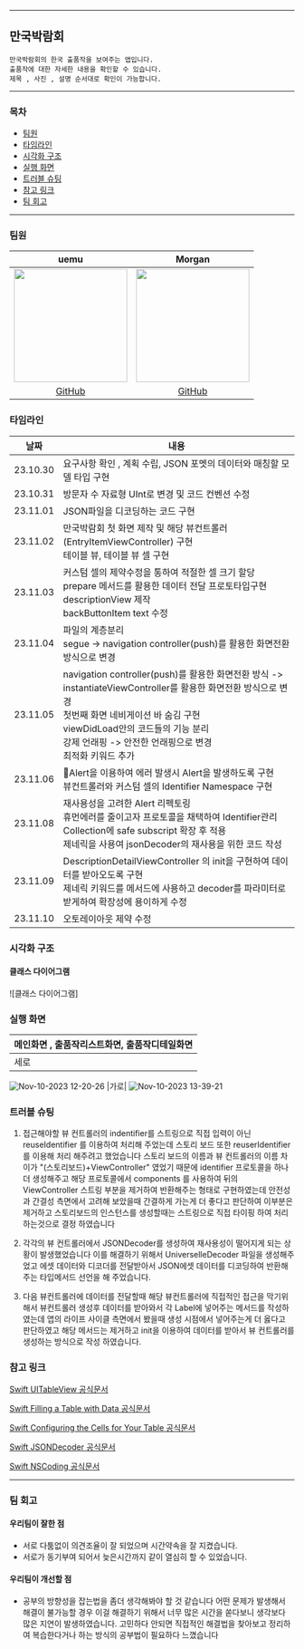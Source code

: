
---
## 만국박람회
```
만국박람회의 한국 출품작을 보여주는 앱입니다.
출품작에 대한 자세한 내용을 확인할 수 있습니다.
제목 , 사진 , 설명 순서대로 확인이 가능합니다. 
```

---
### 목차
- [팀원](#팀원)
- [타임라인](#타임라인)
- [시각화 구조](#시각화-구조)
- [실행 화면](#실행-화면)
- [트러블 슈팅](#트러블-슈팅)
- [참고 링크](#참고-링크)
- [팀 회고](#팀-회고)

---
### 팀원
|uemu|Morgan|
|:---:|:---:|
|<img src="https://github.com/devjoon/IOS_Weekend_Study_10th_GroupB/assets/101351216/32ae33a0-6759-42d1-abb0-3d7a8a9a8c23" width="200" height="200"/>|<img src="https://avatars.githubusercontent.com/u/101351216?v=4" width="200" height="200"/>|
|[GitHub](https://github.com/ue-mu)|[GitHub](https://github.com/devjoon)|

### 타임라인
|날짜|내용|
|------|---|
|23.10.30|요구사항 확인 , 계획 수립, JSON 포멧의 데이터와 매칭할 모델 타입 구현|
|23.10.31|방문자 수 자료형 UInt로 변경 및 코드 컨벤션 수정|
|23.11.01|JSON파일을 디코딩하는 코드 구현|
|23.11.02|만국박람회 첫 화면 제작 및 해당 뷰컨트롤러(EntryItemViewController) 구현 <br> 테이블 뷰, 테이블 뷰 셀 구현 |
|23.11.03|커스텀 셀의 제약수정을 통하여 적절한 셀 크기 할당 <br> prepare 메서드를 활용한 데이터 전달 프로토타입구현 <br> descriptionView 제작 <br> backButtonItem text 수정 |
|23.11.04|파일의 계층분리 <br> segue -> navigation controller(push)를 활용한 화면전환 방식으로 변경|
|23.11.05|navigation controller(push)를 활용한 화면전환 방식 -> instantiateViewController를 활용한 화면전환 방식으로 변경 <br> 첫번째 화면 네비게이션 바 숨김 구현 <br>viewDidLoad안의 코드들의 기능 분리<br>강제 언래핑 -> 안전한 언래핑으로 변경 <br> 최적화 키워드 추가|
|23.11.06|Alert을 이용하여 에러 발생시 Alert을 발생하도록 구현 <br> 뷰컨트롤러와 커스텀 셀의 Identifier Namespace 구현|
|23.11.08|재사용성을 고려한 Alert 리펙토링 <br> 휴먼에러를 줄이고자 프로토콜을 채택하여 Identifier관리 <br>Collection에 safe subscript 확장 후 적용<br> 제네릭을 사용여 jsonDecoder의 재사용을 위한 코드 작성|
|23.11.09|DescriptionDetailViewController 의 init을 구현하여 데이터를 받아오도록 구현 <br> 제네릭 키워드를 메서드에 사용하고 decoder를 파라미터로 받게하여 확장성에 용이하게 수정|
|23.11.10|오토레이아웃 제약 수정|


### 시각화 구조

#### 클래스 다이어그램 
![클래스 다이어그램]

   
### 실행 화면
|메인화면 , 출품작리스트화면, 출품작디테일화면|
|---|
|세로|
![Nov-10-2023 12-20-26](https://github.com/devjoon/ios-exposition-universelle/assets/101351216/6a01c02b-0b72-43d4-92bf-b58f3c0f921e)
|가로|
![Nov-10-2023 13-39-21](https://github.com/devjoon/ios-exposition-universelle/assets/101351216/7008639f-5b6f-4dad-8384-3737f918623a)
   
### 트러블 슈팅
1. 접근해야할 뷰 컨트롤러의 indentifier를 스트링으로 직접 입력이 아닌 reuseIdentifier 를 이용하여 처리해 주었는데 스토리 보드 또한 reuserIdentifier를 이용해 처리 해주려고 했었습니다 스토리 보드의 이름과 뷰 컨트롤러의 이름 차이가 "\(스토리보드)+ViewController" 였었기 때문에 identifier 프로토콜을 하나 더 생성해주고 해당 프로토콜에서 components 를 사용하여 뒤의 ViewController 스트링 부분을 제거하여 반환해주는 형태로 구현하였는데 안전성과 간결성 측면에서 고려해 보았을때 간결하게 가는게 더 좋다고 판단하여 이부분은 제거하고 스토리보드의 인스턴스를 생성할때는 스트링으로 직접 타이핑 하여 처리하는것으로 결정 하였습니다

2. 각각의 뷰 컨트롤러에서 JSONDecoder를 생성하여 재사용성이 떨어지게 되는 상황이 발생했었습니다 이를 해결하기 위해서 UniverselleDecoder 파일을 생성해주었고 에셋 데이터와 디코더를 전달받아서 JSON에셋 데이터를 디코딩하여 반환해주는 타입메서드 선언을 해 주었습니다.

3. 다음 뷰컨트롤러에 데이터를 전달할때 해당 뷰컨트롤러에 직접적인 접근을 막기위해서 뷰컨트롤러 생성후 데이터를 받아와서 각 Label에 넣어주는 메서드를 작성하였는데 앱의 라이프 사이클 측면에서 봤을때 생성 시점에서 넣어주는게 더 옳다고 판단하였고 해당 메서드는 제거하고 init을 이용하여 데이터를 받아서 뷰 컨트롤러를 생성하는 방식으로 작성 하였습니다.


### 참고 링크
  
[Swift UITableView 공식문서](https://developer.apple.com/documentation/uikit/uitableview)

[Swift Filling a Table with Data 공식문서](https://developer.apple.com/documentation/uikit/views_and_controls/table_views/filling_a_table_with_datahttps://developer.apple.com/documentation/uikit/views_and_controls/table_views/filling_a_table_with_data)

[Swift Configuring the Cells for Your Table 공식문서](https://developer.apple.com/documentation/uikit/views_and_controls/table_views/configuring_the_cells_for_your_table)

[Swift JSONDecoder 공식문서](https://developer.apple.com/documentation/foundation/jsondecoder)

[Swift NSCoding 공식문서](https://developer.apple.com/documentation/foundation/nscoding)

---
### 팀 회고

#### 우리팀이 잘한 점
- 서로 다툼없이 의견조율이 잘 되었으며 시간약속을 잘 지켰습니다.
- 서로가 동기부여 되어서 늦은시간까지 같이 열심히 할 수 있었습니다.


#### 우리팀이 개선할 점
- 공부의 방향성을 잡는법을 좀더 생각해봐야 할 것 같습니다
어떤 문제가 발생해서 해결이 불가능할 경우 이걸 해결하기 위해서 너무 많은 시간을 쏟다보니 생각보다 많은 지연이 발생하였습니다. 고민하다 안되면 직접적인 해결법을 찾아보고 정리하여 복습한다거나 하는 방식의 공부법이 필요하다 느꼈습니다
